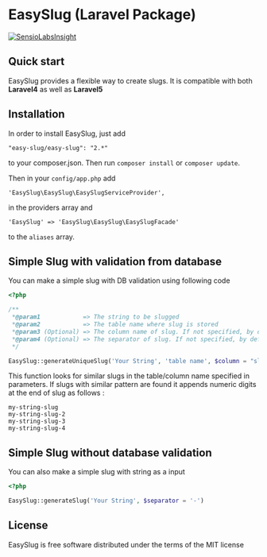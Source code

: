 # EasySlug (Laravel Package)

[![SensioLabsInsight](https://insight.sensiolabs.com/projects/e072de49-18e4-4dba-81c4-02705fe32467/small.png)](https://insight.sensiolabs.com/projects/e072de49-18e4-4dba-81c4-02705fe32467)

## Quick start

EasySlug provides a flexible way to create slugs.
It is compatible with both **Laravel4** as well as **Laravel5**

## Installation

In order to install EasySlug, just add 

    "easy-slug/easy-slug": "2.*"

to your composer.json. Then run `composer install` or `composer update`.

Then in your `config/app.php` add 

    'EasySlug\EasySlug\EasySlugServiceProvider',
    
in the providers array and

    'EasySlug' => 'EasySlug\EasySlug\EasySlugFacade'
    
to the `aliases` array.

## Simple Slug with validation from database

You can make a simple slug with DB validation using following code

```php
<?php

/**
 *@param1            => The string to be slugged
 *@param2            => The table name where slug is stored
 *@param3 (Optional) => The column name of slug. If not specified, by default "slug" is considered
 *@param4 (Optional) => The separator of slug. If not specified, by default "-" is taken
 */

EasySlug::generateUniqueSlug('Your String', 'table name', $column = "slug", $separator = '-')
```

This function looks for similar slugs in the table/column name specified in parameters.
If slugs with similar pattern are found it appends numeric digits at the end of slug as follows :

    my-string-slug
    my-string-slug-2
    my-string-slug-3
    my-string-slug-4

## Simple Slug without database validation

You can also make a simple slug with string as a input

```php
<?php

EasySlug::generateSlug('Your String', $separator = '-')
```

## License

EasySlug is free software distributed under the terms of the MIT license
